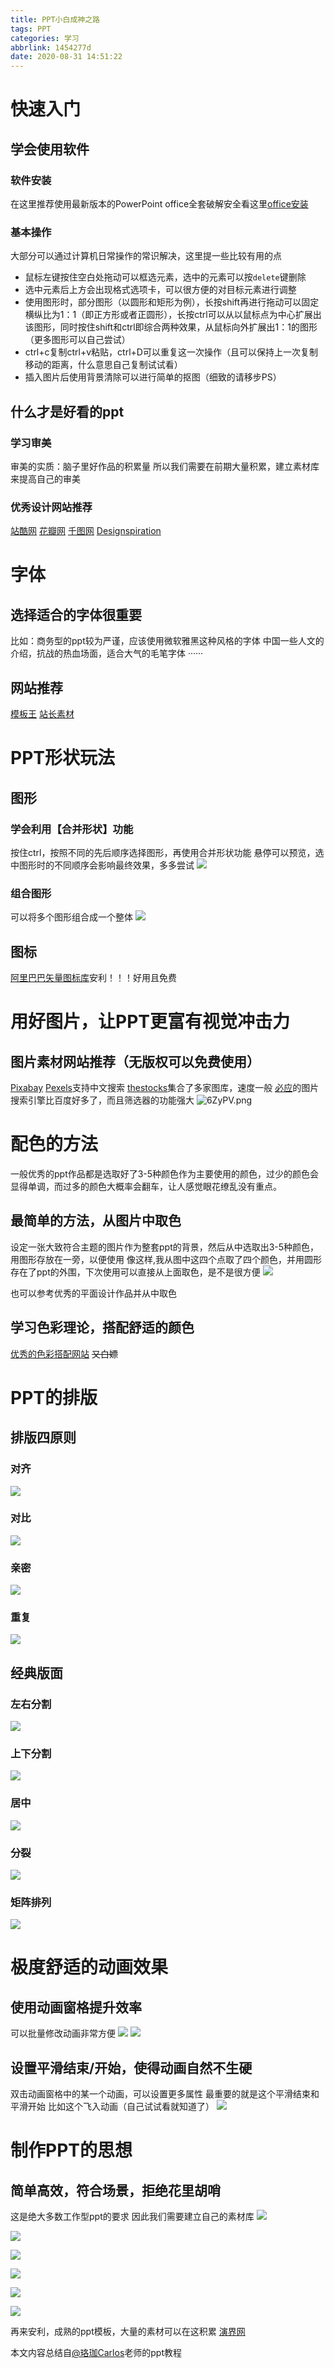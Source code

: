 ```yaml
---
title: PPT小白成神之路
tags: PPT
categories: 学习
abbrlink: 1454277d
date: 2020-08-31 14:51:22
---
```

# 快速入门
## 学会使用软件
### 软件安装
在这里推荐使用最新版本的PowerPoint
office全套破解安全看这里[office安装](https://zyyyyyih.top/2020/08/31/office2019%E5%85%A8%E5%A5%97%E5%AE%89%E8%A3%85%E5%8F%8A%E7%A0%B4%E8%A7%A3/)
### 基本操作
大部分可以通过计算机日常操作的常识解决，这里提一些比较有用的点
- 鼠标左键按住空白处拖动可以框选元素，选中的元素可以按`delete`键删除
- 选中元素后上方会出现格式选项卡，可以很方便的对目标元素进行调整
- 使用图形时，部分图形（以圆形和矩形为例），长按shift再进行拖动可以固定横纵比为1：1（即正方形或者正圆形），长按ctrl可以从以鼠标点为中心扩展出该图形，同时按住shift和ctrl即综合两种效果，从鼠标向外扩展出1：1的图形（更多图形可以自己尝试）
- ctrl+c复制ctrl+v粘贴，ctrl+D可以重复这一次操作（且可以保持上一次复制移动的距离，什么意思自己复制试试看）
- 插入图片后使用背景清除可以进行简单的抠图（细致的请移步PS）
## 什么才是好看的ppt
### 学习审美
审美的实质：脑子里好作品的积累量
所以我们需要在前期大量积累，建立素材库来提高自己的审美
### 优秀设计网站推荐
[站酷网](https://www.zcool.com.cn/)
[花瓣网](https://huaban.com/)
[千图网](https://www.58pic.com/)
[Designspiration](https://www.designspiration.com/)
# 字体
## 选择适合的字体很重要
比如：商务型的ppt较为严谨，应该使用微软雅黑这种风格的字体
    中国一些人文的介绍，抗战的热血场面，适合大气的毛笔字体
    ······
## 网站推荐
[模板王](http://fonts.mobanwang.com/)
[站长素材](http://font.chinaz.com/)

# PPT形状玩法
## 图形
### 学会利用【合并形状】功能
按住ctrl，按照不同的先后顺序选择图形，再使用合并形状功能
悬停可以预览，选中图形时的不同顺序会影响最终效果，多多尝试
![](https://pic.downk.cc/item/5f4cd54d160a154a67de6592.png)
### 组合图形
可以将多个图形组合成一个整体
![](https://pic.downk.cc/item/5f4cd54d160a154a67de6595.png)
## 图标
[阿里巴巴矢量图标库](http://iconfont.cn)安利！！！好用且免费


# 用好图片，让PPT更富有视觉冲击力
## 图片素材网站推荐（无版权可以免费使用）
[Pixabay](https://pixabay.com/)
[Pexels](https://www.pexels.com/zh-cn/)支持中文搜索
[thestocks](http://thestocks.im/)集合了多家图库，速度一般
[必应](https://cn.bing.com/)的图片搜索引擎比百度好多了，而且筛选器的功能强大
![6ZyPV.png](https://wx2.sbimg.cn/2020/08/31/6ZyPV.png)
# 配色的方法
一般优秀的ppt作品都是选取好了3-5种颜色作为主要使用的颜色，过少的颜色会显得单调，而过多的颜色大概率会翻车，让人感觉眼花缭乱没有重点。
## 最简单的方法，从图片中取色
设定一张大致符合主题的图片作为整套ppt的背景，然后从中选取出3-5种颜色，用图形存放在一旁，以便使用
像这样,我从图中这四个点取了四个颜色，并用圆形存在了ppt的外围，下次使用可以直接从上面取色，是不是很方便
![](https://pic.downk.cc/item/5f4ccac0160a154a67d3c9ec.png)

也可以参考优秀的平面设计作品并从中取色

## 学习色彩理论，搭配舒适的颜色
[优秀的色彩搭配网站](http://www.peise.net/palette/)
~~又白嫖~~

# PPT的排版
## 排版四原则
### 对齐
![](https://pic.downk.cc/item/5f4ccd10160a154a67d58fd0.png)
### 对比
![](https://pic.downk.cc/item/5f4ccd10160a154a67d58fd2.png)
### 亲密
![](https://pic.downk.cc/item/5f4ccd10160a154a67d58fd4.png)
### 重复
![](https://pic.downk.cc/item/5f4ccd10160a154a67d58fd6.png)
## 经典版面
### 左右分割
![](https://pic.downk.cc/item/5f4ccf4a160a154a67d79307.png)
### 上下分割
![](https://pic.downk.cc/item/5f4ccf4a160a154a67d79309.png)
### 居中
![](https://pic.downk.cc/item/5f4ccf4a160a154a67d7930b.png)
### 分裂
![](https://pic.downk.cc/item/5f4ccf4a160a154a67d7930d.png)
### 矩阵排列
![](https://pic.downk.cc/item/5f4ccf4a160a154a67d79316.png)
# 极度舒适的动画效果
## 使用动画窗格提升效率
可以批量修改动画非常方便
![](https://pic.downk.cc/item/5f4cd143160a154a67d9b344.png)
![](https://pic.downk.cc/item/5f4cd143160a154a67d9b348.png)
## 设置平滑结束/开始，使得动画自然不生硬
双击动画窗格中的某一个动画，可以设置更多属性
最重要的就是这个平滑结束和平滑开始
比如这个飞入动画（自己试试看就知道了）
![](https://pic.downk.cc/item/5f4cd143160a154a67d9b34a.png)
# 制作PPT的思想
## 简单高效，符合场景，拒绝花里胡哨
这是绝大多数工作型ppt的要求
因此我们需要建立自己的素材库
![](https://pic.downk.cc/item/5f4cd262160a154a67db0680.png)

![](https://pic.downk.cc/item/5f4cd316160a154a67dbd2e4.png)

![](https://pic.downk.cc/item/5f4cd1c2160a154a67da4425.png)

![](https://pic.downk.cc/item/5f4cd1c2160a154a67da442a.png)

![](https://pic.downk.cc/item/5f4cd1c2160a154a67da4436.png)

![](https://pic.downk.cc/item/5f4cd1c2160a154a67da443a.png)


再来安利，成熟的ppt模板，大量的素材可以在这积累
[演界网](http://www.yanj.cn)


本文内容总结自[@珞珈Carlos](https://www.weibo.com/278582233?refer_flag=1005055010_&is_all=1#_rnd1598870572870)老师的ppt教程